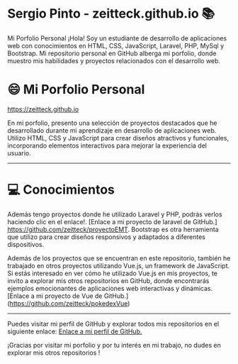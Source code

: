 # Sergio Pinto - zeitteck.github.io 📚
Mi Porfolio Personal 
¡Hola! Soy un estudiante de desarrollo de aplicaciones web con conocimientos en HTML, CSS, JavaScript, Laravel, PHP, MySql y Bootstrap. Mi repositorio personal en GitHub alberga mi porfolio, donde muestro mis habilidades y proyectos relacionados con el desarrollo web.

# 😄 Mi Porfolio Personal 
https://zeitteck.github.io

En mi porfolio, presento una selección de proyectos destacados que he desarrollado durante mi aprendizaje en desarrollo de aplicaciones web. Utilizo HTML, CSS y JavaScript para crear diseños atractivos y funcionales, incorporando elementos interactivos para mejorar la experiencia del usuario.

---

# :computer: Conocimientos

Además tengo proyectos donde he utilizado Laravel y PHP, podrás verlos haciendo clic en el enlace!. [Enlace a mi proyecto de laravel de GitHub.] https://github.com/zeitteck/proyectoEMT.
Bootstrap es otra herramienta que utilizo para crear diseños responsivos y adaptados a diferentes dispositivos.



Además de los proyectos que se encuentran en este repositorio, también he trabajado en otros proyectos utilizando Vue.js, un framework de JavaScript. Si estás interesado en ver cómo he utilizado Vue.js en mis proyectos, te invito a explorar mis otros repositorios en GitHub, donde encontrarás ejemplos emocionantes de aplicaciones web interactivas y dinámicas.
[Enlace a mi proyecto de Vue de GitHub.] (https://github.com/zeitteck/pokedexVue)

---


Puedes visitar mi perfil de GitHub y explorar todos mis repositorios en el siguiente enlace: 
[Enlace a mi perfil de GitHub.](https://github.com/zeitteck)

¡Gracias por visitar mi porfolio y por tu interés en mi trabajo, no dudes en explorar mis otros repositorios !
